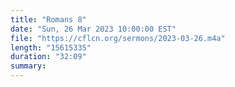 ```yaml
---
title: "Romans 8"
date: "Sun, 26 Mar 2023 10:00:00 EST"
file: "https://cflcn.org/sermons/2023-03-26.m4a"
length: "15615335"
duration: "32:09"
summary: 
---
```

